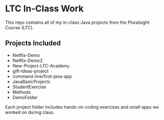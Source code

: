 # LTC In-Class Work

This repo contains all of my in-class Java projects from the Pluralsight Course (LTC).

## Projects Included

- Netflix-Demo
- Netflix-Demo2
- New-Project-LTC-Academy
- gift-ideas-project
- command-line/first-java-app
- JavaBasicProjects
- StudentExercise
- Methods
- DemoFolder

Each project folder includes hands-on coding exercises and small apps we worked on during class.
